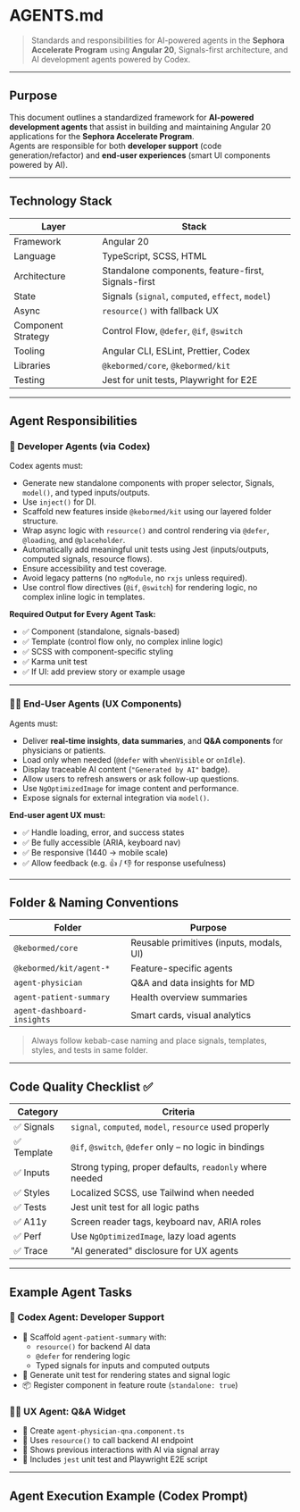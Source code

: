 # AGENTS.md

> Standards and responsibilities for AI-powered agents in the **Sephora Accelerate Program** using **Angular 20**, Signals-first architecture, and AI development agents powered by Codex.

---

## Purpose

This document outlines a standardized framework for **AI-powered development agents** that assist in building and maintaining Angular 20 applications for the **Sephora Accelerate Program**.  
Agents are responsible for both **developer support** (code generation/refactor) and **end-user experiences** (smart UI components powered by AI).

---

## Technology Stack

| Layer              | Stack                          |
|-------------------|---------------------------------|
| Framework          | Angular 20                     |
| Language           | TypeScript, SCSS, HTML         |
| Architecture       | Standalone components, feature-first, Signals-first |
| State              | Signals (`signal`, `computed`, `effect`, `model`) |
| Async              | `resource()` with fallback UX  |
| Component Strategy | Control Flow, `@defer`, `@if`, `@switch` |
| Tooling            | Angular CLI, ESLint, Prettier, Codex |
| Libraries          | `@kebormed/core`, `@kebormed/kit` |
| Testing            | Jest for unit tests, Playwright for E2E |

---

## Agent Responsibilities

### 🧠 Developer Agents (via Codex)

Codex agents must:

- Generate new standalone components with proper selector, Signals, `model()`, and typed inputs/outputs.
- Use `inject()` for DI.
- Scaffold new features inside `@kebormed/kit` using our layered folder structure.
- Wrap async logic with `resource()` and control rendering via `@defer`, `@loading`, and `@placeholder`.
- Automatically add meaningful unit tests using Jest (inputs/outputs, computed signals, resource flows).
- Ensure accessibility and test coverage.
- Avoid legacy patterns (no `ngModule`, no `rxjs` unless required).
- Use control flow directives (`@if`, `@switch`) for rendering logic, no complex inline logic in templates.

**Required Output for Every Agent Task:**

- ✅ Component (standalone, signals-based)
- ✅ Template (control flow only, no complex inline logic)
- ✅ SCSS with component-specific styling
- ✅ Karma unit test
- ✅ If UI: add preview story or example usage

---

### 👩‍⚕️ End-User Agents (UX Components)

Agents must:

- Deliver **real-time insights**, **data summaries**, and **Q&A components** for physicians or patients.
- Load only when needed (`@defer` with `whenVisible` or `onIdle`).
- Display traceable AI content (`"Generated by AI"` badge).
- Allow users to refresh answers or ask follow-up questions.
- Use `NgOptimizedImage` for image content and performance.
- Expose signals for external integration via `model()`.

**End-user agent UX must:**

- ✅ Handle loading, error, and success states
- ✅ Be fully accessible (ARIA, keyboard nav)
- ✅ Be responsive (1440 → mobile scale)
- ✅ Allow feedback (e.g. 👍 / 👎 for response usefulness)

---

## Folder & Naming Conventions

| Folder                     | Purpose                        |
|---------------------------|---------------------------------|
| `@kebormed/core`           | Reusable primitives (inputs, modals, UI) |
| `@kebormed/kit/agent-*`    | Feature-specific agents        |
| `agent-physician`          | Q&A and data insights for MD   |
| `agent-patient-summary`    | Health overview summaries      |
| `agent-dashboard-insights` | Smart cards, visual analytics  |

> Always follow kebab-case naming and place signals, templates, styles, and tests in same folder.

---

## Code Quality Checklist ✅

| Category     | Criteria                          |
|--------------|-----------------------------------|
| ✅ Signals   | `signal`, `computed`, `model`, `resource` used properly |
| ✅ Template  | `@if`, `@switch`, `@defer` only – no logic in bindings |
| ✅ Inputs    | Strong typing, proper defaults, `readonly` where needed |
| ✅ Styles    | Localized SCSS, use Tailwind when needed |
| ✅ Tests     | Jest unit test for all logic paths |
| ✅ A11y      | Screen reader tags, keyboard nav, ARIA roles |
| ✅ Perf      | Use `NgOptimizedImage`, lazy load agents |
| ✅ Trace     | "AI generated" disclosure for UX agents |

---

## Example Agent Tasks

### 🧠 Codex Agent: Developer Support

- 🔧 Scaffold `agent-patient-summary` with:
  - `resource()` for backend AI data
  - `@defer` for rendering logic
  - Typed signals for inputs and computed outputs
- 🧪 Generate unit test for rendering states and signal logic
- 📦 Register component in feature route (`standalone: true`)

### 👩‍⚕️ UX Agent: Q&A Widget

- 🎯 Create `agent-physician-qna.component.ts`
- 🧵 Uses `resource()` to call backend AI endpoint
- 🧠 Shows previous interactions with AI via signal array
- 🧪 Includes `jest` unit test and Playwright E2E script

---

## Agent Execution Example (Codex Prompt)

